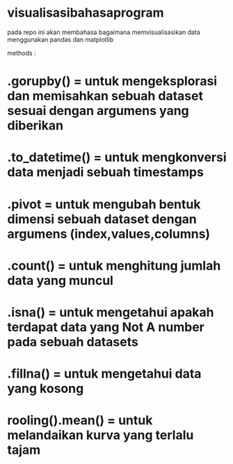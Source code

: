 # visualisasibahasaprogram

pada repo ini akan membahasa bagaimana memvisualisasikan data menggunakan pandas dan matplotlib 

methods :

# .gorupby() = untuk mengeksplorasi dan memisahkan sebuah dataset sesuai dengan argumens yang diberikan 
# .to_datetime() = untuk mengkonversi data menjadi sebuah timestamps
# .pivot = untuk mengubah bentuk dimensi sebuah dataset dengan argumens (index,values,columns)
# .count() = untuk menghitung jumlah data yang muncul 
# .isna() = untuk mengetahui apakah terdapat data yang Not A number pada sebuah datasets
# .fillna() = untuk mengetahui data yang kosong
# rooling().mean() = untuk melandaikan kurva yang terlalu tajam 
